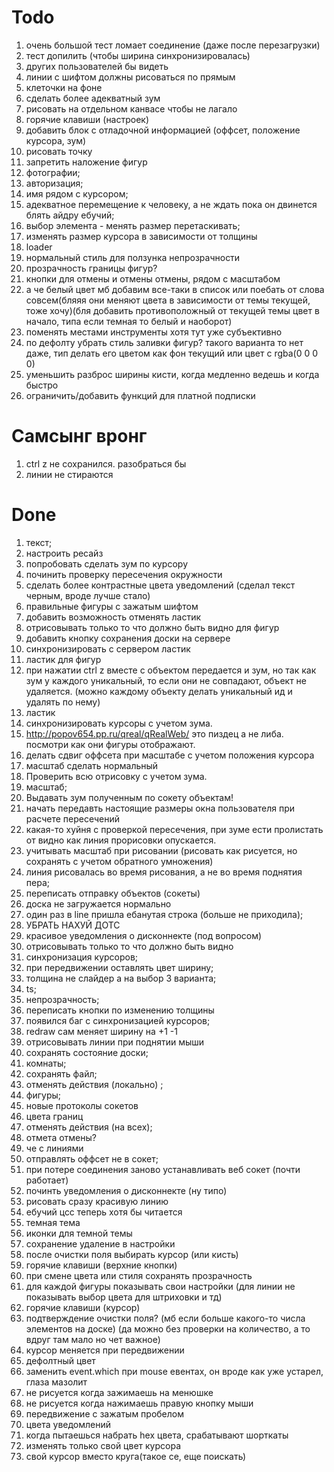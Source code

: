 # Todo

1.  очень большой тест ломает соединение (даже после перезагрузки)
2.  тест допилить (чтобы ширина синхронизировалась)
3.  других пользователей бы видеть
4.  линии с шифтом должны рисоваться по прямым
5.  клеточки на фоне
6.  сделать более адекватный зум
7.  рисовать на отдельном канвасе чтобы не лагало
8.  горячие клавиши (настроек)
9.  добавить блок с отладочной информацией (оффсет, положение курсора, зум)
10. рисовать точку
11. запретить наложение фигур
12. фотографии;
13. авторизация;
14. имя рядом с курсором;
15. адекватное перемещение к человеку, а не ждать пока он двинется блять айдру ебучий;
16. выбор элемента - менять размер перетаскивать;
17. изменять размер курсора в зависимости от толщины
18. loader
19. нормальный стиль для ползунка непрозрачности
20. прозрачность границы фигур?
21. кнопки для отмены и отмены отмены, рядом с масштабом
22. а че белый цвет мб добавим все-таки в список или поебать от слова совсем(бляяя они меняют цвета в зависимости от темы текущей, тоже хочу)(бля добавить противоположный от текущей темы цвет в начало, типа если темная то белый и наоборот)
23. поменять местами инструменты хотя тут уже субъективно
24. по дефолту убрать стиль заливки фигур? такого варианта то нет даже, тип делать его цветом как фон текущий или цвет с rgba(0 0 0 0)
25. уменьшить разброс ширины кисти, когда медленно ведешь и когда быстро
26. ограничить/добавить функций для платной подписки

# Самсынг вронг

1. ctrl z не сохранился. разобраться бы
2. линии не стираются

# Done

1.  текст;
2.  настроить ресайз
3.  попробовать сделать зум по курсору
4.  починить проверку пересечения окружности
5.  сделать более контрастные цвета уведомлений (сделал текст черным, вроде лучше стало)
6.  правильные фигуры с зажатым шифтом
7.  добавить возможность отменять ластик
8.  отрисовывать только то что должно быть видно для фигур
9.  добавить кнопку сохранения доски на сервере
10. синхронизировать с сервером ластик
11. ластик для фигур
12. при нажатии ctrl z вместе с объектом передается и зум, но так как зум у каждого уникальный, то если они не совпадают, объект не удаляется. (можно каждому объекту делать уникальный ид и удалять по нему)
13. ластик
14. синхронизировать курсоры с учетом зума.
15. http://popov654.pp.ru/qreal/qRealWeb/ это пиздец а не либа. посмотри как они фигуры отображают.
16. делать сдвиг оффсета при масштабе с учетом положения курсора
17. масштаб сделать нормальный
18. Проверить всю отрисовку с учетом зума.
19. масштаб;
20. Выдавать зум полученным по сокету объектам!
21. начать передавть настоящие размеры окна пользователя при расчете пересечений
22. какая-то хуйня с проверкой пересечения, при зуме ести пролистать от видно как линия прорисовки опускается.
23. учитывать масштаб при рисовании (рисовать как рисуется, но сохранять с учетом обратного умножения)
24. линия рисовалась во время рисования, а не во время поднятия пера;
25. переписать отправку объектов (сокеты)
26. доска не загружается нормально
27. один раз в line пришла ебанутая строка (больше не приходила);
28. УБРАТЬ НАХУЙ ДОТС
29. красивое уведомления о дисконнекте (под вопросом)
30. отрисовывать только то что должно быть видно
31. синхронизация курсоров;
32. при передвижении оставлять цвет ширину;
33. толщина не слайдер а на выбор 3 варианта;
34. ts;
35. непрозрачность;
36. переписать кнопки по изменению толщины
37. появился баг с синхронизацией курсоров;
38. redraw сам меняет ширину на +1 -1
39. отрисовывать линии при поднятии мыши
40. сохранять состояние доски;
41. комнаты;
42. сохранять файл;
43. отменять действия (локально) ;
44. фигуры;
45. новые протоколы сокетов
46. цвета границ
47. отменять действия (на всех);
48. отмета отмены?
49. че с линиями
50. отправлять оффсет не в сокет;
51. при потере соединения заново устанавливать веб сокет (почти работает)
52. починть уведомления о дисконнекте (ну типо)
53. рисовать сразу красивую линию
54. ебучий цсс теперь хотя бы читается
55. темная тема
56. иконки для темной темы
57. сохранение удаление в настройки
58. после очистки поля выбирать курсор (или кисть)
59. горячие клавиши (верхние кнопки)
60. при смене цвета или стиля сохранять прозрачность
61. для каждой фигуры показывать свои настройки (для линии не показывать выбор цвета для штриховки и тд)
62. горячие клавиши (курсор)
63. подтверждение очистки поля? (мб если больше какого-то числа элементов на доске) (да можно без проверки на количество, а то вдруг там мало но чет важное)
64. курсор меняется при передвижении
65. дефолтный цвет
66. заменить event.which при mouse евентах, он вроде как уже устарел, глаза мазолит
67. не рисуется когда зажимаешь на менюшке
68. не рисуется когда нажимаешь правую кнопку мыши
69. передвижение с зажатым пробелом
70. цвета уведомлений
71. когда пытаешься набрать hex цвета, срабатывают шорткаты
72. изменять только свой цвет курсора
73. свой курсор вместо круга(такое се, еще поискать)
